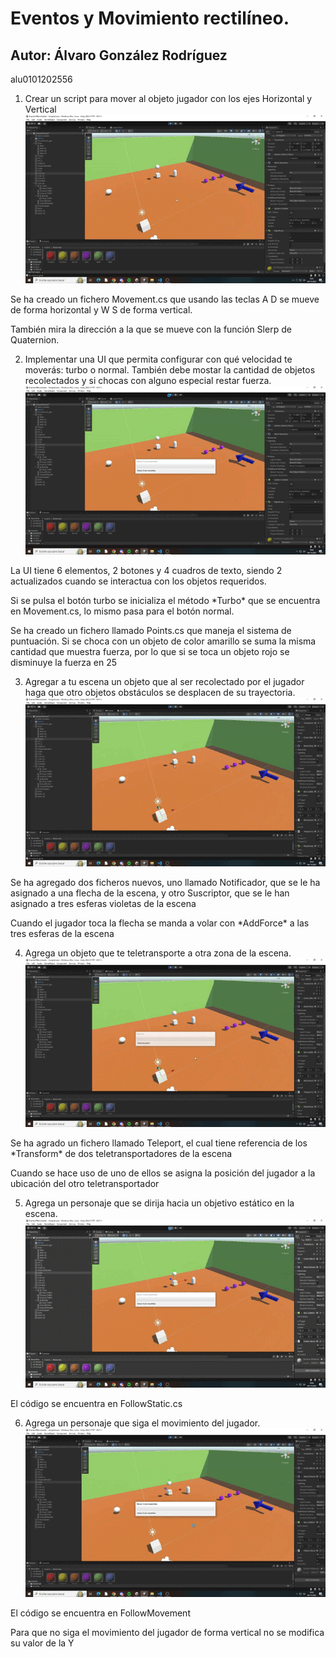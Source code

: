 # Eventos y Movimiento rectilíneo.
## Autor: Álvaro González Rodríguez
alu0101202556

1. Crear un script para mover al objeto jugador con los ejes Horizontal y Vertical
![Alt Text](GIFs/Ejercicio1.gif)
<p>Se ha creado un fichero Movement.cs que usando las teclas A D se mueve de forma horizontal y W S de forma vertical.</p>
<p>También mira la dirección a la que se mueve con la función Slerp de Quaternion.</p>

2. Implementar una UI que permita configurar con qué velocidad te moverás: turbo o normal. También debe mostar la cantidad de objetos recolectados y si chocas con alguno especial restar fuerza.
![Alt Text](GIFs/Ejercicio2.gif)
<p>La UI tiene 6 elementos, 2 botones y 4 cuadros de texto, siendo 2 actualizados cuando se interactua con los objetos requeridos.</p>
<p>Si se pulsa el botón turbo se inicializa el método *Turbo* que se encuentra en Movement.cs, lo mismo pasa para el botón normal.</p>
<p>Se ha creado un fichero llamado Points.cs que maneja el sistema de puntuación. Si se choca con un objeto de color amarillo se suma la misma cantidad que muestra fuerza, por lo que si se toca un objeto rojo se disminuye la fuerza en 25</p>

3. Agregar a tu escena un objeto que al ser recolectado por el jugador haga que otro objetos obstáculos se desplacen de su trayectoria.
![Alt Text](GIFs/Ejercicio3.gif)
<p>Se ha agregado dos ficheros nuevos, uno llamado Notificador, que se le ha asignado a una flecha de la escena, y otro Suscriptor, que se le han asignado a tres esferas violetas de la escena</p>
<p>Cuando el jugador toca la flecha se manda a volar con *AddForce* a las tres esferas de la escena</p>

4. Agrega un objeto que te teletransporte a otra zona de la escena.
![Alt Text](GIFs/Ejercicio4.gif)
<p>Se ha agrado un fichero llamado Teleport, el cual tiene referencia de los *Transform* de dos teletransportadores de la escena</p>
<p>Cuando se hace uso de uno de ellos se asigna la posición del jugador a la ubicación del otro teletransportador</p>

5. Agrega un personaje que se dirija hacia un objetivo estático en la escena.
![Alt Text](GIFs/Ejercicio5.gif)
<p>El código se encuentra en FollowStatic.cs</p>

6. Agrega un personaje que siga el movimiento del jugador.
![Alt Text](GIFs/Ejercicio6.gif)
<p>El código se encuentra en FollowMovement</p>
<p>Para que no siga el movimiento del jugador de forma vertical no se modifica su valor de la Y</p>